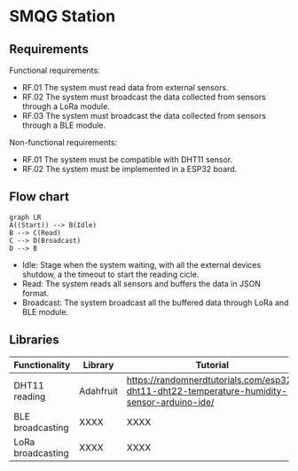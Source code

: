 # SMQG Station
## Requirements
Functional requirements:

- RF.01 The system must read data from external sensors. 
- RF.02 The system must broadcast the data collected from sensors through a LoRa module.
- RF.03 The system must broadcast the data collected from sensors through a BLE module.

Non-functional requirements:

- RF.01 The system must be compatible with DHT11 sensor.
- RF.02 The system must be implemented in a ESP32 board.


## Flow chart

```mermaid
graph LR
A((Start)) --> B(Idle)
B --> C(Read)
C --> D(Broadcast)
D --> B
```
- Idle: Stage when the system waiting, with all the external devices shutdow, a the timeout to start the reading cicle.
- Read: The system reads all sensors and buffers the data in JSON format.
- Broadcast: The system broadcast all the buffered data through LoRa and BLE module.

## Libraries

|Functionality   |Library                        |Tutorial                     |
|----------------|-------------------------------|-----------------------------|
|DHT11 reading   |Adahfruit                      |https://randomnerdtutorials.com/esp32-dht11-dht22-temperature-humidity-sensor-arduino-ide/ |
|BLE broadcasting     |XXXX | XXXX |
|LoRa broadcasting    |XXXX | XXXX |
